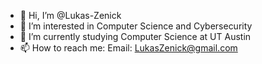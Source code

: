 - 👋 Hi, I’m @Lukas-Zenick
- 👀 I’m interested in Computer Science and Cybersecurity
- 🌱 I’m currently studying Computer Science at UT Austin
- 📫 How to reach me:
  Email: LukasZenick@gmail.com

<!---
Lukas-Zenick/Lukas-Zenick is a ✨ special ✨ repository because its `README.md` (this file) appears on your GitHub profile.
You can click the Preview link to take a look at your changes.
--->
